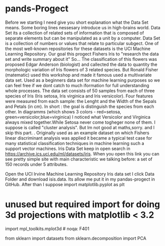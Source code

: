 # pands-Progect
Before we starting I need give you short explanation what the Data Set means. Some boring lines nessesary introduce us in high-brains world.
Data Set its a collection of related sets of information that is composed of separate elements but can be manipulated as a unit by a computer. Data Set is a collection of numbers or values that relate to particular subgect. 
One of the most well-known repositories for these datasets is the UCI Machine Learning Repository. 
Our goal this progect Fishers Iris to "research the data set and write summary about it" So...
The classification of this flowers was proposed Edgar Anderson (biologist) and callected the data to quantity the morphologic variation of Iris flowers of 3 related species. But Ronald Fisher (matematic) used this workshop and made it famous used a multivariate data set. Used as a beginners data set for machine learning purposes so we can feel free if we dont catch to much iformation for full understanding whole processes.
 The data set consists of 50 samples from each of three species of Iris (Iris setosa, Iris virginica and Iris versicolor). Four features were measured from each sample: the Lenght and the Width of the Sepals and Petals (in cm). In short : the goal is distinguish the species from each other.
In diagramms (which shows 3 colors - red=setosa, green=versicolor,blue=virginica) I noticed what Versicolor and Virginica always mixed together.While Setosa never come togheger none of them. I suppose is called "cluster analysis". But Im not good at maths,sorry. and I skip this part.
. Originally used as an example dataset on which Fishers linear discriminant analysis was applied it became a typical test case for many statistical classification techniques in machine learning such a support vector machines. Iris Data Set keep in open search in https://archive.ics.uci.edu/ml/datasets/iris. When you open this link you can see pretty simple site with main characteristic we talking before: a set of 150 records under 5 attributes.
 
 
 
 
 
Open the UCI Irvine Machine Learning Repository Iris data set I click Data Folder and download isis.data. Its allow me put it in my pandas-progect in GitHub.
After than I suppose 
import matplotlib.pyplot as plt

# unused but required import for doing 3d projections with matplotlib < 3.2
import mpl_toolkits.mplot3d  # noqa: F401

from sklearn import datasets
from sklearn.decomposition import PCA
